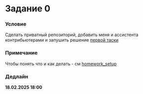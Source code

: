 # Задание 0

### Условие
Сделать приватный репозиторий, добавить меня и ассистента контрибьютерами и запушить решение [первой таски](/elective/hw0/add/)

### Примечание
Чтобы понять что и как делать - см [homework_setup](/docs/homework_setup.md)

### Дедлайн
**18.02.2025 18:00**
